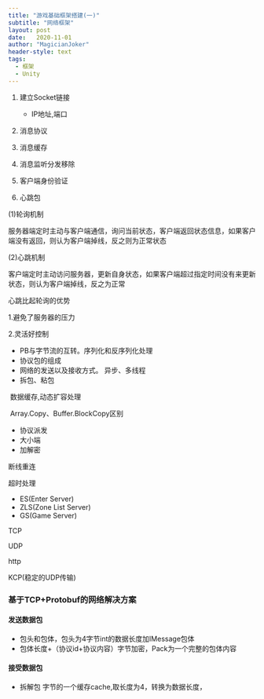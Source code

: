 ```yaml
---
title: "游戏基础框架搭建(一)"
subtitle: "网络框架"
layout: post
date:   2020-11-01
author: "MagicianJoker"
header-style: text
tags:
  - 框架
  - Unity  
---
```




1. 建立Socket链接
   - IP地址,端口
2. 消息协议

1. 消息缓存
2. 消息监听分发移除
3. 客户端身份验证
4. 心跳包

(1)轮询机制

服务器端定时主动与客户端通信，询问当前状态，客户端返回状态信息，如果客户端没有返回，则认为客户端掉线，反之则为正常状态

(2)心跳机制

客户端定时主动访问服务器，更新自身状态，如果客户端超过指定时间没有来更新状态，则认为客户端掉线，反之为正常

心跳比起轮询的优势

1.避免了服务器的压力

2.灵活好控制



- PB与字节流的互转。序列化和反序列化处理
- 协议包的组成
- 网络的发送以及接收方式。  异步、多线程
- 拆包、粘包

​	数据缓存,动态扩容处理 

​	Array.Copy、Buffer.BlockCopy区别

- 协议派发
- 大小端
- 加解密

断线重连

超时处理



- ES(Enter Server)
- ZLS(Zone List Server)
- GS(Game Server)

TCP

UDP

http

KCP(稳定的UDP传输)



### 基于TCP+Protobuf的网络解决方案

#### 发送数据包

- 包头和包体，包头为4字节int的数据长度加IMessage包体
- 包体长度+（协议id+协议内容）字节加密，Pack为一个完整的包体内容

#### 接受数据包

- 拆解包 字节的一个缓存cache,取长度为4，转换为数据长度，



